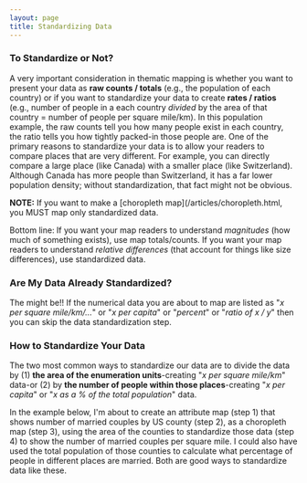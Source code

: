 ```yaml
---
layout: page
title: Standardizing Data
---
```


### To Standardize or Not?

A very important consideration in thematic mapping is whether you want to present your data as **raw counts / totals** (e.g., the population of each country) or if you want to standardize your data to create **rates / ratios** (e.g., number of people in a each country _divided_ by the area of that country = number of people per square mile/km). In this population example, the raw counts tell you how many people exist in each country, the ratio tells you how tightly packed-in those people are. One of the primary reasons to standardize your data is to allow your readers to compare places that are very different. For example, you can directly compare a large place (like Canada) with a smaller place (like Switzerland). Although Canada has more people than Switzerland, it has a far lower population density; without standardization, that fact might not be obvious.

**NOTE:** If you want to make a [choropleth map](/articles/choropleth.html, you MUST map only standardized data.

Bottom line: If you want your map readers to understand _magnitudes_ (how much of something exists), use map totals/counts. If you want your map readers to understand _relative differences_ (that account for things like size differences), use standardized data.

### Are My Data Already Standardized?

The might be!! If the numerical data you are about to map are listed as "_x per square mile/km/..._" or "_x per capita_" or "_percent_" or "_ratio of x / y_" then you can skip the data standardization step.

### How to Standardize Your Data
The two most common ways to standardize our data are to divide the data by (1) **the area of the enumeration units**-creating "_x per square mile/km_" data-or (2) by **the number of people within those places**-creating "_x per capita_" or "_x as a % of the total population_" data.

In the example below, I'm about to create an attribute map (step 1) that shows number of married couples by US county (step 2), as a choropleth map (step 3), using the area of the counties to standardize those data (step 4) to show the number of married couples per square mile. I could also have used the total population of those counties to calculate what percentage of people in different places are married. Both are good ways to standardize data like these.